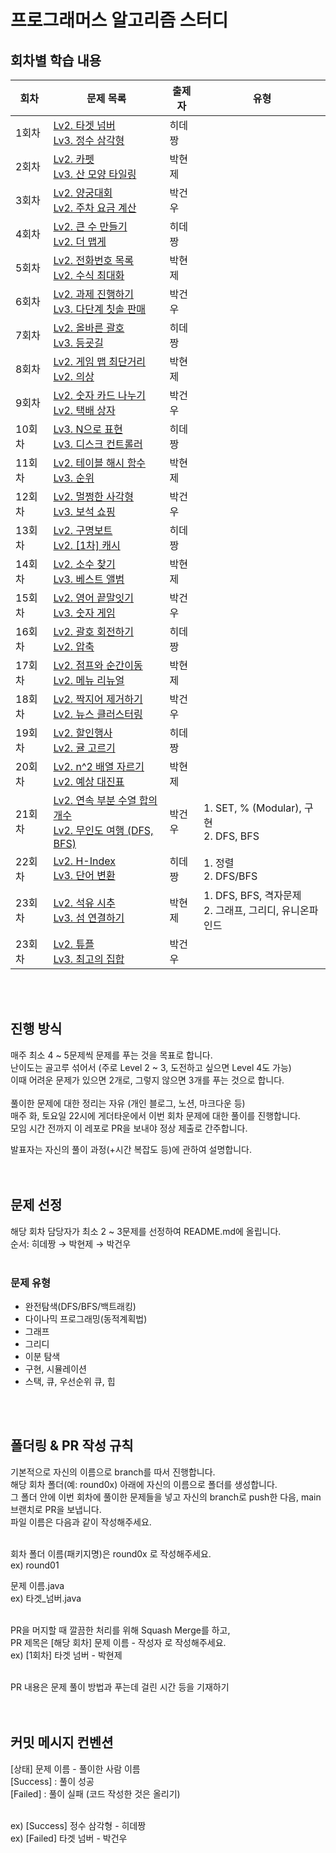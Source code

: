 # 프로그래머스 알고리즘 스터디

## 회차별 학습 내용
|회차|문제 목록|출제자|유형|
|------|---|---|---|
|1회차|[Lv2. 타겟 넘버](https://school.programmers.co.kr/learn/courses/30/lessons/43165)<br>[Lv3. 정수 삼각형](https://school.programmers.co.kr/learn/courses/30/lessons/43105)|히데짱|
|2회차|[Lv2. 카펫](https://school.programmers.co.kr/learn/courses/30/lessons/42842)<br>[Lv3. 산 모양 타일링](https://school.programmers.co.kr/learn/courses/30/lessons/258705) |박현제|
|3회차|[Lv2. 양궁대회](https://school.programmers.co.kr/learn/courses/30/lessons/92342)<br>[Lv2. 주차 요금 계산](https://school.programmers.co.kr/learn/courses/30/lessons/92341)|박건우|
|4회차|[Lv2. 큰 수 만들기](https://school.programmers.co.kr/learn/courses/30/lessons/42883)<br>[Lv2. 더 맵게](https://school.programmers.co.kr/learn/courses/30/lessons/42626)|히데짱|
|5회차|[Lv2. 전화번호 목록](https://school.programmers.co.kr/learn/courses/30/lessons/42577)<br>[Lv2. 수식 최대화](https://school.programmers.co.kr/learn/courses/30/lessons/67257)|박현제|
|6회차|[Lv2. 과제 진행하기](https://school.programmers.co.kr/learn/courses/30/lessons/176962)<br>[Lv3. 다단계 칫솔 판매](https://school.programmers.co.kr/learn/courses/30/lessons/77486)|박건우|
|7회차|[Lv2. 올바른 괄호](https://school.programmers.co.kr/learn/courses/30/lessons/12909)<br>[Lv3. 등굣길](https://school.programmers.co.kr/learn/courses/30/lessons/42898)|히데짱|
|8회차|[Lv2. 게임 맵 최단거리](https://school.programmers.co.kr/learn/courses/30/lessons/1844)<br>[Lv2. 의상](https://school.programmers.co.kr/learn/courses/30/lessons/42578)|박현제|
|9회차|[Lv2. 숫자 카드 나누기](https://school.programmers.co.kr/learn/courses/30/lessons/135807)<br>[Lv2. 택배 상자](https://school.programmers.co.kr/learn/courses/30/lessons/131704)|박건우|
|10회차|[Lv3. N으로 표현](https://school.programmers.co.kr/learn/courses/30/lessons/42895)<br>[Lv3. 디스크 컨트롤러](https://school.programmers.co.kr/learn/courses/30/lessons/42627)|히데짱|
|11회차|[Lv2. 테이블 해시 함수](https://school.programmers.co.kr/learn/courses/30/lessons/147354)<br>[Lv3. 순위](https://school.programmers.co.kr/learn/courses/30/lessons/49191)|박현제|
|12회차|[Lv2. 멀쩡한 사각형](https://school.programmers.co.kr/learn/courses/30/lessons/62048)<br>[Lv3. 보석 쇼핑](https://school.programmers.co.kr/learn/courses/30/lessons/67258)|박건우|
|13회차|[Lv2. 구명보트](https://school.programmers.co.kr/learn/courses/30/lessons/42885)<br>[Lv2. [1차] 캐시](https://school.programmers.co.kr/learn/courses/30/lessons/17680)|히데짱|
|14회차|[Lv2. 소수 찾기](https://school.programmers.co.kr/learn/courses/30/lessons/42839)<br>[Lv3. 베스트 앨범](https://school.programmers.co.kr/learn/courses/30/lessons/42579)|박현제|
|15회차|[Lv2. 영어 끝말잇기](https://school.programmers.co.kr/learn/courses/30/lessons/12981)<br>[Lv3. 숫자 게임](https://school.programmers.co.kr/learn/courses/30/lessons/12987)|박건우|
|16회차|[Lv2. 괄호 회전하기](https://school.programmers.co.kr/learn/courses/30/lessons/76502)<br>[Lv2. 압축](https://school.programmers.co.kr/learn/courses/30/lessons/17684)|히데짱|
|17회차|[Lv2. 점프와 순간이동](https://school.programmers.co.kr/learn/courses/30/lessons/12980)<br>[Lv2. 메뉴 리뉴얼](https://school.programmers.co.kr/learn/courses/30/lessons/72411)|박현제|
|18회차|[Lv2. 짝지어 제거하기](https://school.programmers.co.kr/learn/courses/30/lessons/12973)<br>[Lv2. 뉴스 클러스터링](https://school.programmers.co.kr/learn/courses/30/lessons/17677)|박건우|
|19회차|[Lv2. 할인행사](https://school.programmers.co.kr/learn/courses/30/lessons/131127)<br>[Lv2. 귤 고르기](https://school.programmers.co.kr/learn/courses/30/lessons/138476)|히데짱|
|20회차|[Lv2. n^2 배열 자르기](https://school.programmers.co.kr/learn/courses/30/lessons/87390)<br>[Lv2. 예상 대진표](https://school.programmers.co.kr/learn/courses/30/lessons/12985)|박현제|
|21회차|[Lv2. 연속 부분 수열 합의 개수](https://school.programmers.co.kr/learn/courses/30/lessons/131701)<br>[Lv2. 무인도 여행 (DFS, BFS)](https://school.programmers.co.kr/learn/courses/30/lessons/154540)|박건우| 1. SET, % (Modular), 구현 <br> 2. DFS, BFS
|22회차|[Lv2. H-Index](https://school.programmers.co.kr/learn/courses/30/lessons/42747)<br>[Lv3. 단어 변환](https://school.programmers.co.kr/learn/courses/30/lessons/43163)|히데짱| 1. 정렬 <br> 2. DFS/BFS
|23회차|[Lv2. 석유 시추](https://school.programmers.co.kr/learn/courses/30/lessons/250136)<br>[Lv3. 섬 연결하기](https://school.programmers.co.kr/learn/courses/30/lessons/42861)|박현제| 1. DFS, BFS, 격자문제 <br> 2. 그래프, 그리디, 유니온파인드
|23회차|[Lv2. 튜플](https://school.programmers.co.kr/learn/courses/30/lessons/64065)<br>[Lv3. 최고의 집합](https://school.programmers.co.kr/learn/courses/30/lessons/12938)|박건우|


<br><br>

## 진행 방식
매주 최소 4 ~ 5문제씩 문제를 푸는 것을 목표로 합니다.<br>
난이도는 골고루 섞어서 (주로 Level 2 ~ 3, 도전하고 싶으면 Level 4도 가능)<br>
이때 어려운 문제가 있으면 2개로, 그렇지 않으면 3개를 푸는 것으로 합니다. <br><br>
풀이한 문제에 대한 정리는 자유 (개인 블로그, 노션, 마크다운 등)<br>
매주 화, 토요일 22시에 게더타운에서 이번 회차 문제에 대한 풀이를 진행합니다.<br>
모임 시간 전까지 이 레포로 PR을 보내야 정상 제출로 간주합니다.<br>

발표자는 자신의 풀이 과정(+시간 복잡도 등)에 관하여 설명합니다.<br><br><br>

## 문제 선정
해당 회차 담당자가 최소 2 ~ 3문제를 선정하여 README.md에 올립니다.<br>
순서: 히데짱 → 박현제 → 박건우<br><br>


### 문제 유형
- 완전탐색(DFS/BFS/백트래킹)
- 다이나믹 프로그래밍(동적계획법)
- 그래프
- 그리디
- 이분 탐색
- 구현, 시뮬레이션
- 스택, 큐, 우선순위 큐, 힙

<br><br>

## 폴더링 & PR 작성 규칙
기본적으로 자신의 이름으로 branch를 따서 진행합니다.<br>
해당 회차 폴더(예: round0x) 아래에 자신의 이름으로 폴더를 생성합니다.<br>
그 폴더 안에 이번 회차에 풀이한 문제들을 넣고 자신의 branch로 push한 다음, main 브랜치로 PR을 보냅니다.<br>
파일 이름은 다음과 같이 작성해주세요.<br><br>

회차 폴더 이름(패키지명)은 round0x 로 작성해주세요.<br>
ex) round01

문제 이름.java<br>
ex) 타겟_넘버.java<br><br>

PR을 머지할 때 깔끔한 처리를 위해 Squash Merge를 하고,<br>
PR 제목은 [해당 회차] 문제 이름 - 작성자 로 작성해주세요.<br>
ex) [1회차] 타겟 넘버 - 박현제<br><br>

PR 내용은 문제 풀이 방법과 푸는데 걸린 시간 등을 기재하기<br><br><br>

## 커밋 메시지 컨벤션
[상태] 문제 이름 - 풀이한 사람 이름<br>
[Success] : 풀이 성공<br>
[Failed] : 풀이 실패 (코드 작성한 것은 올리기)<br><br>

ex) [Success] 정수 삼각형 - 히데짱<br>
ex) [Failed] 타겟 넘버 - 박건우
